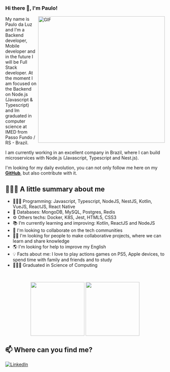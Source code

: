 ### Hi there 👋, I'm Paulo!

<img align="right" alt="GIF" height="400px" src="https://user-images.githubusercontent.com/47355769/151726828-d6cf4b07-5055-44c9-bb4a-6f5470c20048.png" />

My name is Paulo da Luz and I'm a Backend developer, Mobile developer and in the future I will be Full Stack developer. At the moment I am focused on the Backend on Node.js (Javascript & Typescript) and Im graduated in computer science at IMED from Passo Fundo / RS - Brazil.

I am currently working in an excellent company in Brazil, where I can build microservices with Node.js (Javascript, Typescript and Nest.js).

I'm looking for my daily evolution, you can not only follow me here on my **[GitHub](https://github.com/paulodaluz)**, but also contribute with it.

## 💁🏻‍♂️ A little summary about me

- 👨🏻‍💻 Programming: Javascript, Typescript, NodeJS, NestJS, Kotlin, VueJS, ReactJS, React Native
- 💾 Databases: MongoDB, MySQL, Postgres, Redis
- ⚙️ Others techs: Docker, K8S, Jest, HTML5, CSS3
- 📚 I’m currently learning and improving: Kotlin, ReactJS and NodeJS
- 👥 I'm looking to collaborate on the tech communities
- 👊🏻 I'm looking for people to make collaborative projects, where we can learn and share knowledge
- 🌎 I'm looking for help to improve my English
- 💡 Facts about me: I love to play actions games on PS5, Apple devices, to spend time with family and friends and to study
- 👨🏻‍🎓 Graduated in Science of Computing

<br/>

<p align="center">
   <img
      align="center"
      Height="170"
      src="https://github-readme-stats.vercel.app/api/top-langs/?username=paulodaluz&layout=compact&theme=github_dark&langs_count=6&hide=HTML"
    />
  <img   
      align="center"
      height="170" 
       src="https://github-readme-stats.vercel.app/api?username=paulodaluz&show_icons=true&theme=github_dark&count_private=true&show_icons=true&&include_all_commits=true&hide=issues"
    />
</p>

## 📫 Where can you find me?

[![LinkedIn](https://img.shields.io/badge/-LINKEDIN-blue?style=for-the-badge&logo=linkedin)](https://www.linkedin.com/in/paulo-da-luz/)
